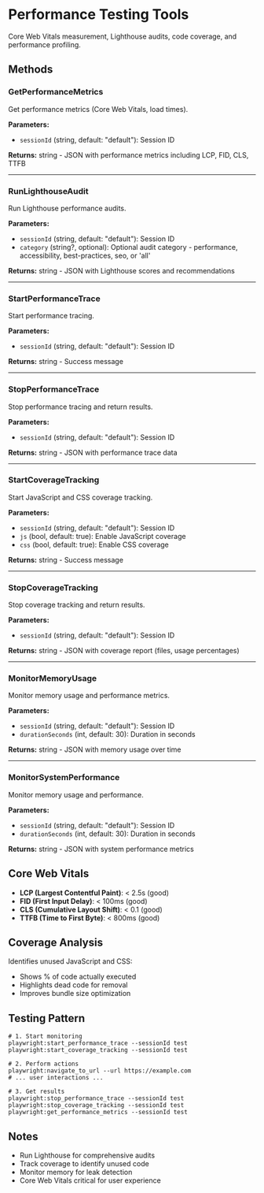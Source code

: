# Performance Testing Tools

Core Web Vitals measurement, Lighthouse audits, code coverage, and performance profiling.

## Methods

### GetPerformanceMetrics
Get performance metrics (Core Web Vitals, load times).

**Parameters:**
- `sessionId` (string, default: "default"): Session ID

**Returns:** string - JSON with performance metrics including LCP, FID, CLS, TTFB

---

### RunLighthouseAudit
Run Lighthouse performance audits.

**Parameters:**
- `sessionId` (string, default: "default"): Session ID
- `category` (string?, optional): Optional audit category - performance, accessibility, best-practices, seo, or 'all'

**Returns:** string - JSON with Lighthouse scores and recommendations

---

### StartPerformanceTrace
Start performance tracing.

**Parameters:**
- `sessionId` (string, default: "default"): Session ID

**Returns:** string - Success message

---

### StopPerformanceTrace
Stop performance tracing and return results.

**Parameters:**
- `sessionId` (string, default: "default"): Session ID

**Returns:** string - JSON with performance trace data

---

### StartCoverageTracking
Start JavaScript and CSS coverage tracking.

**Parameters:**
- `sessionId` (string, default: "default"): Session ID
- `js` (bool, default: true): Enable JavaScript coverage
- `css` (bool, default: true): Enable CSS coverage

**Returns:** string - Success message

---

### StopCoverageTracking
Stop coverage tracking and return results.

**Parameters:**
- `sessionId` (string, default: "default"): Session ID

**Returns:** string - JSON with coverage report (files, usage percentages)

---

### MonitorMemoryUsage
Monitor memory usage and performance metrics.

**Parameters:**
- `sessionId` (string, default: "default"): Session ID
- `durationSeconds` (int, default: 30): Duration in seconds

**Returns:** string - JSON with memory usage over time

---

### MonitorSystemPerformance
Monitor memory usage and performance.

**Parameters:**
- `sessionId` (string, default: "default"): Session ID
- `durationSeconds` (int, default: 30): Duration in seconds

**Returns:** string - JSON with system performance metrics

## Core Web Vitals

- **LCP (Largest Contentful Paint)**: < 2.5s (good)
- **FID (First Input Delay)**: < 100ms (good)
- **CLS (Cumulative Layout Shift)**: < 0.1 (good)
- **TTFB (Time to First Byte)**: < 800ms (good)

## Coverage Analysis

Identifies unused JavaScript and CSS:
- Shows % of code actually executed
- Highlights dead code for removal
- Improves bundle size optimization

## Testing Pattern

```
# 1. Start monitoring
playwright:start_performance_trace --sessionId test
playwright:start_coverage_tracking --sessionId test

# 2. Perform actions
playwright:navigate_to_url --url https://example.com
# ... user interactions ...

# 3. Get results
playwright:stop_performance_trace --sessionId test
playwright:stop_coverage_tracking --sessionId test
playwright:get_performance_metrics --sessionId test
```

## Notes

- Run Lighthouse for comprehensive audits
- Track coverage to identify unused code
- Monitor memory for leak detection
- Core Web Vitals critical for user experience
